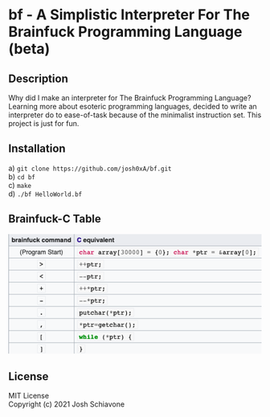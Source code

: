 # bf - A Simplistic Interpreter For The Brainfuck Programming Language (beta)

## Description
Why did I make an interpreter for The Brainfuck Programming Language? Learning more about esoteric programming languages, decided to write an interpreter do to ease-of-task because of the minimalist instruction set. This project is just for fun. 

## Installation 
a) ``git clone https://github.com/josh0xA/bf.git``<br/>
b) ``cd bf``<br/>
c) ``make``<br/>
d) ``./bf HelloWorld.bf``<br/>

## Brainfuck-C Table

<p align="center">
  <img src="https://github.com/josh0xA/bf/blob/main/bf_instruction_table.png?raw=true">
</p>


## License 
MIT License<br/>
Copyright (c) 2021 Josh Schiavone

